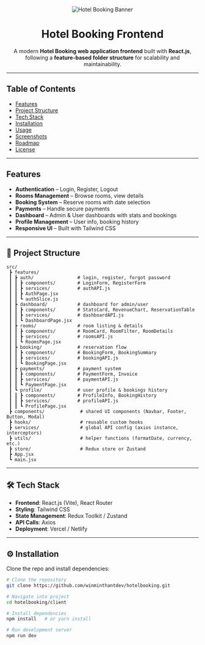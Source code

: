 <p align="center">
  <img src="https://via.placeholder.com/900x200?text=Hotel+Booking+Frontend" alt="Hotel Booking Banner"/>
</p>

<h1 align="center"> Hotel Booking Frontend</h1>
<p align="center">
  A modern <b>Hotel Booking web application frontend</b> built with <b>React.js</b>, 
  following a <b>feature-based folder structure</b> for scalability and maintainability.
</p>

---

##  Table of Contents
- [ Features](#-features)
- [Project Structure](#-project-structure)
- [Tech Stack](#️-tech-stack)
- [Installation](#️-installation)
- [ Usage](#-usage)
- [Screenshots](#-screenshots)
- [Roadmap](#-roadmap)
- [License](#-license)

---

##  Features
-  **Authentication** – Login, Register, Logout  
-  **Rooms Management** – Browse rooms, view details  
-  **Booking System** – Reserve rooms with date selection  
-  **Payments** – Handle secure payments  
-  **Dashboard** – Admin & User dashboards with stats and bookings  
-  **Profile Management** – User info, booking history  
-  **Responsive UI** – Built with Tailwind CSS  

---

## 📂 Project Structure
```
src/
 ┣ features/
 ┃ ┣ auth/                # login, register, forgot password
 ┃ ┃ ┣ components/        # LoginForm, RegisterForm
 ┃ ┃ ┣ services/          # authAPI.js
 ┃ ┃ ┣ AuthPage.jsx
 ┃ ┃ ┗ authSlice.js
 ┃ ┣ dashboard/           # dashboard for admin/user
 ┃ ┃ ┣ components/        # StatsCard, RevenueChart, ReservationTable
 ┃ ┃ ┣ services/          # dashboardAPI.js
 ┃ ┃ ┗ DashboardPage.jsx
 ┃ ┣ rooms/               # room listing & details
 ┃ ┃ ┣ components/        # RoomCard, RoomFilter, RoomDetails
 ┃ ┃ ┣ services/          # roomsAPI.js
 ┃ ┃ ┗ RoomsPage.jsx
 ┃ ┣ booking/             # reservation flow
 ┃ ┃ ┣ components/        # BookingForm, BookingSummary
 ┃ ┃ ┣ services/          # bookingAPI.js
 ┃ ┃ ┗ BookingPage.jsx
 ┃ ┣ payments/            # payment system
 ┃ ┃ ┣ components/        # PaymentForm, Invoice
 ┃ ┃ ┣ services/          # paymentAPI.js
 ┃ ┃ ┗ PaymentPage.jsx
 ┃ ┗ profile/             # user profile & bookings history
 ┃ ┃ ┣ components/        # ProfileInfo, BookingHistory
 ┃ ┃ ┣ services/          # profileAPI.js
 ┃ ┃ ┗ ProfilePage.jsx
 ┣ components/             # shared UI components (Navbar, Footer, Button, Modal)
 ┣ hooks/                  # reusable custom hooks
 ┣ services/               # global API config (axios instance, interceptors)
 ┣ utils/                  # helper functions (formatDate, currency, etc.)
 ┣ store/                  # Redux store or Zustand
 ┣ App.jsx
 ┗ main.jsx

```
---

## 🛠️ Tech Stack
- **Frontend**: React.js (Vite), React Router  
- **Styling**: Tailwind CSS  
- **State Management**: Redux Toolkit / Zustand  
- **API Calls**: Axios  
- **Deployment**: Vercel / Netlify  

---

## ⚙️ Installation
Clone the repo and install dependencies:

```bash
# Clone the repository
git clone https://github.com/winminthantdev/hotelbooking.git

# Navigate into project
cd hotelbooking/client

# Install dependencies
npm install   # or yarn install

# Run development server
npm run dev

